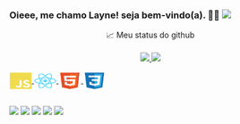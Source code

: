 <h3> Oieee, me chamo Layne! seja bem-vindo(a). 👩‍💻 <img src="https://media.giphy.com/media/hvRJCLFzcasrR4ia7z/giphy.gif" width="28">
</h3>

<div style='text-align:center'">📈 Meu status do github</div>
                               </br>
<div align="center">
  <a href="https://github.com/LayneHipolito">
  <img height="190em" src="https://github-readme-stats.vercel.app/api?username=LayneHipolito&show_icons=true&theme=nord&include_all_commits=true&count_private=true"/>
  <img height="190em" src="https://github-readme-stats.vercel.app/api/top-langs/?username=LayneHipolito&layout=compact&langs_count=7&theme=nord"/>
</div>

<div style="display: inline_block"><br>
  <img align="center" alt="Rafa-Js" height="30" width="40" src="https://raw.githubusercontent.com/devicons/devicon/master/icons/javascript/javascript-plain.svg">
  <img align="center" alt="Rafa-React" height="30" width="40" src="https://raw.githubusercontent.com/devicons/devicon/master/icons/react/react-original.svg">
  <img align="center" alt="Rafa-HTML" height="30" width="40" src="https://raw.githubusercontent.com/devicons/devicon/master/icons/html5/html5-original.svg">
  <img align="center" alt="Rafa-CSS" height="30" width="40" src="https://raw.githubusercontent.com/devicons/devicon/master/icons/css3/css3-original.svg">
</div>

 ##
 
<div> 
  <a href="https://www.youtube.com/channel/UCdvG5oU9yinPnOvUL7X4Glw" target="_blank"><img src="https://img.shields.io/badge/YouTube-FF0000?style=for-the-badge&logo=youtube&logoColor=white" target="_blank"></a>
  <a href="https://instagram.com/lay.hipolito" target="_blank"><img src="https://img.shields.io/badge/-Instagram-%23E4405F?style=for-the-badge&logo=instagram&logoColor=white" target="_blank"></a>
 	<a href="https://www.twitch.tv/layhipolito" target="_blank"><img src="https://img.shields.io/badge/Twitch-9146FF?style=for-the-badge&logo=twitch&logoColor=white" target="_blank"></a>
  <a href = "mailto:bornlaynehipolito@gmail.com"><img src="https://img.shields.io/badge/-Gmail-%23333?style=for-the-badge&logo=gmail&logoColor=white" target="_blank"></a>
  <a href="https://www.linkedin.com/in/layne-hipólito-007908152/" target="_blank"><img src="https://img.shields.io/badge/-LinkedIn-%230077B5?style=for-the-badge&logo=linkedin&logoColor=white" target="_blank"></a> 
 
</div> 
